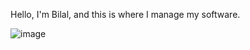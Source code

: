 Hello, I'm Bilal, and this is where I manage my software.

![image](https://github-readme-stats.vercel.app/api/top-langs/?username=bsalha1&layout=compact&langs_count=8&hide_border=true&title_color=ffffff&icon_color=ffffff&text_color=ffffff&bg_color=333333)
